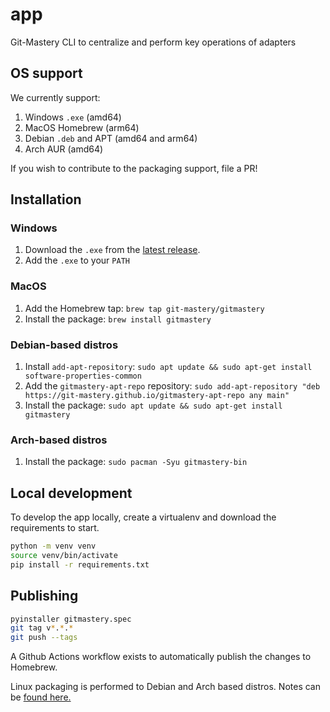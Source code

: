 # app

Git-Mastery CLI to centralize and perform key operations of adapters

## OS support

We currently support:

1. Windows `.exe` (amd64)
2. MacOS Homebrew  (arm64)
3. Debian `.deb` and APT (amd64 and arm64)
4. Arch AUR (amd64)

If you wish to contribute to the packaging support, file a PR!

## Installation

### Windows

1. Download the `.exe` from the [latest release](https://github.com/git-mastery/app/releases/latest).
2. Add the `.exe` to your `PATH`

### MacOS

1. Add the Homebrew tap: `brew tap git-mastery/gitmastery`
2. Install the package: `brew install gitmastery`

### Debian-based distros

1. Install `add-apt-repository`: `sudo apt update && sudo apt-get install software-properties-common`
2. Add the `gitmastery-apt-repo` repository: `sudo add-apt-repository "deb https://git-mastery.github.io/gitmastery-apt-repo any main"`
3. Install the package: `sudo apt update && sudo apt-get install gitmastery`

### Arch-based distros

1. Install the package: `sudo pacman -Syu gitmastery-bin`

## Local development

To develop the app locally, create a virtualenv and download the requirements to start.

```bash
python -m venv venv
source venv/bin/activate
pip install -r requirements.txt
```

## Publishing

```bash
pyinstaller gitmastery.spec
git tag v*.*.*
git push --tags
```                                                 

A Github Actions workflow exists to automatically publish the changes to Homebrew.

Linux packaging is performed to Debian and Arch based distros. Notes can be
[found here.](https://woojiahao.notion.site/linux-packaging-226f881eda0580d68bc8dc6f8e1d5d0d?source=copy_link)
